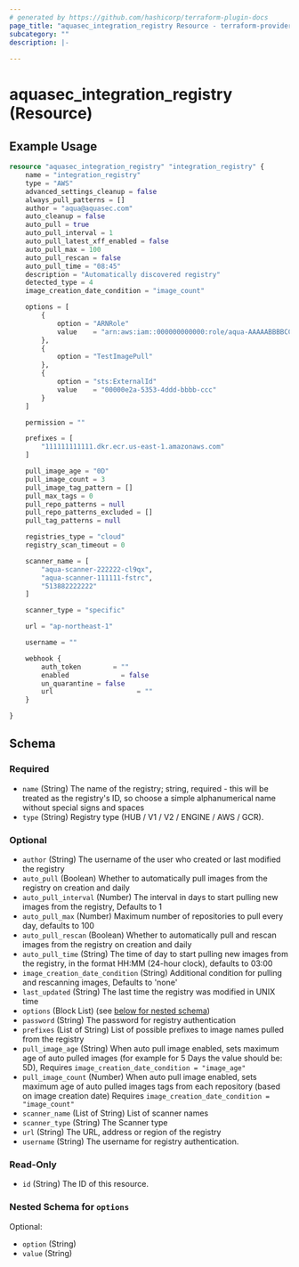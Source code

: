 ```yaml
---
# generated by https://github.com/hashicorp/terraform-plugin-docs
page_title: "aquasec_integration_registry Resource - terraform-provider-aquasec"
subcategory: ""
description: |-
  
---
```


# aquasec_integration_registry (Resource)



## Example Usage

```terraform
resource "aquasec_integration_registry" "integration_registry" {
    name = "integration_registry"
    type = "AWS"
    advanced_settings_cleanup = false
    always_pull_patterns = []
    author = "aqua@aquasec.com"
    auto_cleanup = false
    auto_pull = true
    auto_pull_interval = 1
    auto_pull_latest_xff_enabled = false
    auto_pull_max = 100
    auto_pull_rescan = false
    auto_pull_time = "08:45"
    description = "Automatically discovered registry"
    detected_type = 4
    image_creation_date_condition = "image_count"

    options = [
        {
            option = "ARNRole"
            value    = "arn:aws:iam::000000000000:role/aqua-AAAAABBBBCCCDDD-EEEEFFFFGGGG"
        },
        {
            option = "TestImagePull"
        },
        {
            option = "sts:ExternalId"
            value    = "00000e2a-5353-4ddd-bbbb-ccc"
        }
    ]

    permission = ""

    prefixes = [
        "111111111111.dkr.ecr.us-east-1.amazonaws.com"
    ]

    pull_image_age = "0D"
    pull_image_count = 3
    pull_image_tag_pattern = []
    pull_max_tags = 0
    pull_repo_patterns = null
    pull_repo_patterns_excluded = []
    pull_tag_patterns = null

    registries_type = "cloud"
    registry_scan_timeout = 0

    scanner_name = [
        "aqua-scanner-222222-cl9qx",
        "aqua-scanner-111111-fstrc",
        "513882222222"
    ]

    scanner_type = "specific"

    url = "ap-northeast-1"

    username = ""

    webhook {
        auth_token        = ""
        enabled             = false
        un_quarantine = false
        url                     = ""
    }

}
```

<!-- schema generated by tfplugindocs -->
## Schema

### Required

- `name` (String) The name of the registry; string, required - this will be treated as the registry's ID, so choose a simple alphanumerical name without special signs and spaces
- `type` (String) Registry type (HUB / V1 / V2 / ENGINE / AWS / GCR).

### Optional

- `author` (String) The username of the user who created or last modified the registry
- `auto_pull` (Boolean) Whether to automatically pull images from the registry on creation and daily
- `auto_pull_interval` (Number) The interval in days to start pulling new images from the registry, Defaults to 1
- `auto_pull_max` (Number) Maximum number of repositories to pull every day, defaults to 100
- `auto_pull_rescan` (Boolean) Whether to automatically pull and rescan images from the registry on creation and daily
- `auto_pull_time` (String) The time of day to start pulling new images from the registry, in the format HH:MM (24-hour clock), defaults to 03:00
- `image_creation_date_condition` (String) Additional condition for pulling and rescanning images, Defaults to 'none'
- `last_updated` (String) The last time the registry was modified in UNIX time
- `options` (Block List) (see [below for nested schema](#nestedblock--options))
- `password` (String) The password for registry authentication
- `prefixes` (List of String) List of possible prefixes to image names pulled from the registry
- `pull_image_age` (String) When auto pull image enabled, sets maximum age of auto pulled images (for example for 5 Days the value should be: 5D), Requires `image_creation_date_condition = "image_age"`
- `pull_image_count` (Number) When auto pull image enabled, sets maximum age of auto pulled images tags from each repository (based on image creation date) Requires `image_creation_date_condition = "image_count"`
- `scanner_name` (List of String) List of scanner names
- `scanner_type` (String) The Scanner type
- `url` (String) The URL, address or region of the registry
- `username` (String) The username for registry authentication.

### Read-Only

- `id` (String) The ID of this resource.

<a id="nestedblock--options"></a>
### Nested Schema for `options`

Optional:

- `option` (String)
- `value` (String)


